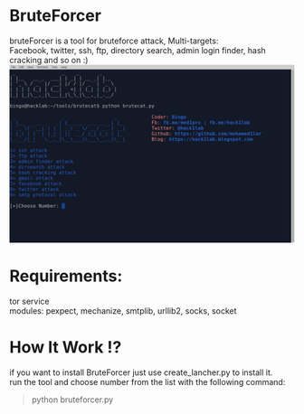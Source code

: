 # BruteForcer
bruteForcer is a tool for bruteforce attack, Multi-targets:</br>
Facebook, twitter, ssh, ftp, directory search, admin login finder, hash cracking and so on :)
</br>
![](bruteforcer.png)

# Requirements:
tor service<br>
modules: pexpect, mechanize, smtplib, urllib2, socks, socket

# How It Work !?
if you want to install BruteForcer just use create_lancher.py to install it.</br>
run the tool and choose number from the list with the following command:</br>

> python bruteforcer.py
